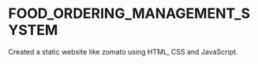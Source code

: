 # FOOD_ORDERING_MANAGEMENT_SYSTEM
Created a static website like zomato using HTML, CSS and JavaScript.
